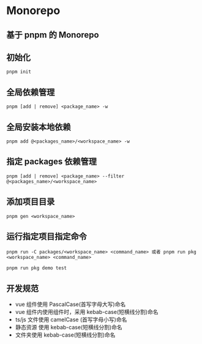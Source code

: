 # Monorepo

## 基于 pnpm 的 Monorepo

## 初始化

```
pnpm init
```

## 全局依赖管理

```
pnpm [add | remove] <package_name> -w
```

## 全局安装本地依赖
```
pnpm add @<packages_name>/<workspace_name> -w
```

## 指定 packages 依赖管理

```
pnpm [add | remove] <package_name> --filter @<packages_name>/<workspace_name>
```

## 添加项目目录

```
pnpm gen <workspace_name>
```

## 运行指定项目指定命令

```
pnpm run -C packages/<workspace_name> <command_name> 或者 pnpm run pkg <workspace_name> <command_name>

pnpm run pkg demo test
```

## 开发规范

- vue 组件使用 PascalCase(首写字母大写)命名
- vue 组件内使用组件时，采用 kebab-case(短横线分割)命名
- ts/js 文件使用 camelCase (首写字母小写)命名
- 静态资源 使用 kebab-case(短横线分割)命名
- 文件夹使用 kebab-case(短横线分割)命名
